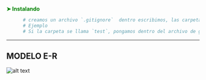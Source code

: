  __<span style="color: green;">➤ Instalando  </span>__    
```sh
      # creamos un archivo `.gitignore`  dentro escribimos, las carpetas o archivos que queremos ignorar
      # Ejemplo 
      # Si la carpeta se llama `test`, pongamos dentro del archivo de gitignore ->     test
``` 
<hr/>


MODELO E-R
------------------

![alt text](https://i.ytimg.com/vi/5dYAp88w6Uw/maxresdefault.jpg)
